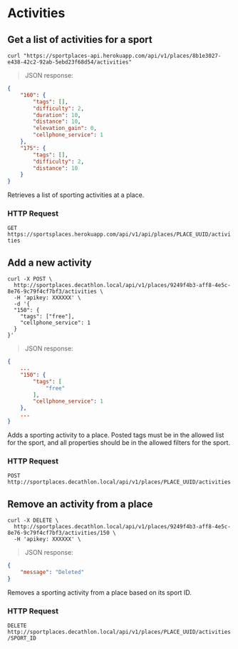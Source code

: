 # Activities

## Get a list of activities for a sport

```shell
curl "https://sportplaces-api.herokuapp.com/api/v1/places/8b1e3027-e438-42c2-92ab-5ebd23f68d54/activities"
```

> JSON response:

```json
{
    "160": {
        "tags": [],
        "difficulty": 2,
        "duration": 10,
        "distance": 10,
        "elevation_gain": 0,
        "cellphone_service": 1
    },
    "175": {
        "tags": [],
        "difficulty": 2,
        "distance": 10
    }
}
```

Retrieves a list of sporting activities at a place.

### HTTP Request

`GET https://sportsplaces.herokuapp.com/api/v1/api/places/PLACE_UUID/activities`

## Add a new activity

```shell
curl -X POST \
  http://sportplaces.decathlon.local/api/v1/places/9249f4b3-aff8-4e5c-8e76-9c79f4cf7bf3/activities \
  -H 'apikey: XXXXXX' \
  -d '{
  "150": {
    "tags": ["free"],
    "cellphone_service": 1
  }
}'
```

> JSON response:

```json
{
    ...
    "150": {
        "tags": [
            "free"
        ],
        "cellphone_service": 1
    },
    ...
}
```

Adds a sporting activity to a place. Posted tags must be in the allowed list for the sport, and all properties should be
in the allowed filters for the sport.

### HTTP Request

`POST http://sportplaces.decathlon.local/api/v1/places/PLACE_UUID/activities`

## Remove an activity from a place

```shell
curl -X DELETE \
  http://sportplaces.decathlon.local/api/v1/places/9249f4b3-aff8-4e5c-8e76-9c79f4cf7bf3/activities/150 \
  -H 'apikey: XXXXXX' \
```

> JSON response:

```json
{
    "message": "Deleted"
}
```

Removes a sporting activity from a place based on its sport ID.

### HTTP Request

`DELETE http://sportplaces.decathlon.local/api/v1/places/PLACE_UUID/activities/SPORT_ID`
